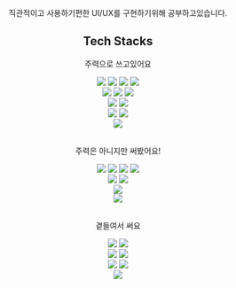 
<div align="center">
  <p>
    직관적이고 사용하기편한 UI/UX를 구현하기위해 공부하고있습니다.
  </p>
</div>

<!-- Tech Stacks -->
<div align="center">
  <h2>Tech Stacks</h2>
  <p>주력으로 쓰고있어요</p>
  <img src="https://img.shields.io/badge/React-61DAFB?style=for-the-badge&logo=react&logoColor=black" />
  <img src="https://img.shields.io/badge/Next.js-000000?style=for-the-badge&logo=nextdotjs&logoColor=white" />
  <img src="https://img.shields.io/badge/React_Native-61DAFB?style=for-the-badge&logo=react&logoColor=black" />
  <img src="https://img.shields.io/badge/Electron-47848F?style=for-the-badge&logo=electron&logoColor=white" />
  <br/>
  <img src="https://img.shields.io/badge/TailwindCSS-38B2AC?style=for-the-badge&logo=tailwindcss&logoColor=white" />
  <img src="https://img.shields.io/badge/styled_components-DB7093?style=for-the-badge&logo=styledcomponents&logoColor=white" />
  <img src="https://img.shields.io/badge/radixui-161618?style=for-the-badge&logo=radixui&logoColor=white" />
  <br/>

  <img src="https://img.shields.io/badge/TypeScript-3178C6?style=for-the-badge&logo=typescript&logoColor=white" />
  <img src="https://img.shields.io/badge/Node.js-339933?style=for-the-badge&logo=nodedotjs&logoColor=white" />
  <br/>
  <img src="https://img.shields.io/badge/React_Query-FF4154?style=for-the-badge&logo=reactquery&logoColor=white" />
  <img src="https://img.shields.io/badge/redux-764ABC?style=for-the-badge&logo=redux&logoColor=white" />
  <br/>
  <img src="https://img.shields.io/badge/vercel-000000?style=for-the-badge&logo=vercel&logoColor=white" />
  
  <br/>
  <br/>
  <p>주력은 아니지만 써봤어요!</p>
  <img src="https://img.shields.io/badge/aws-F08A28?style=for-the-badge&logo=aws&logoColor=white">
  <img src="https://img.shields.io/badge/docker-2496ED?style=for-the-badge&logo=docker&logoColor=white">
  <img src="https://img.shields.io/badge/github_actions-2088FF?style=for-the-badge&logo=githubactions&logoColor=white">
  <img src="https://img.shields.io/badge/terraform-844FBA?style=for-the-badge&logo=terraform&logoColor=white">
  <br/>
  <img src="https://img.shields.io/badge/mysql-4479A1?style=for-the-badge&logo=mysql&logoColor=white">
  <img src="https://img.shields.io/badge/mongoDB-47A248?style=for-the-badge&logo=MongoDB&logoColor=white">
  <br/>
  <img src="https://img.shields.io/badge/nginx-009639?style=for-the-badge&logo=nginx&logoColor=white">
  <br/>
  <img src="https://img.shields.io/badge/express-000000?style=for-the-badge&logo=express&logoColor=white">
  
  
<br/>
<br/>
  <p>곁들여서 써요</p>
  <img src="https://img.shields.io/badge/github-181717?style=for-the-badge&logo=github&logoColor=white">
  <img src="https://img.shields.io/badge/git-F05032?style=for-the-badge&logo=git&logoColor=white">
  <br/>
  <img src="https://img.shields.io/badge/figma-F24E1E?style=for-the-badge&logo=figma&logoColor=white">
  <img src="https://img.shields.io/badge/notion-000000?style=for-the-badge&logo=notion&logoColor=white">
  <br>
  <img src="https://img.shields.io/badge/google_search_console-458CF5?style=for-the-badge&logo=googlesearchconsole&logoColor=white">
  <img src="https://img.shields.io/badge/google_analytics-E37400?style=for-the-badge&logo=googleanalytics&logoColor=white">
  <br/>
  <img src="https://img.shields.io/badge/lighthouse-F44B21?style=for-the-badge&logo=lighthouse&logoColor=white">
  </div>
</div>
<br/>
